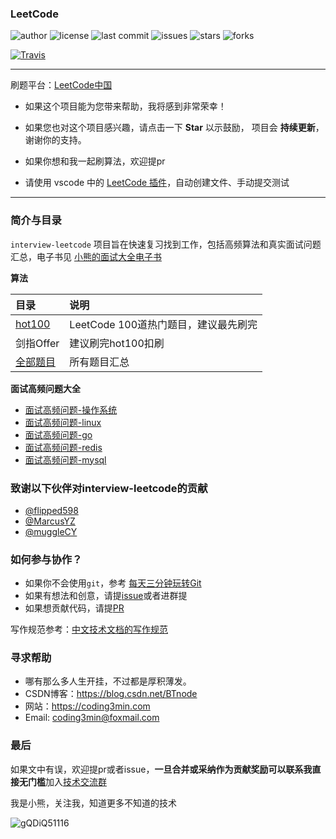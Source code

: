 ### LeetCode

![author](https://img.shields.io/badge/author-minibear2333-blueviolet.svg)
![license](https://img.shields.io/github/license/minibear2333/interview-leetcode.svg)
![last commit](https://img.shields.io/github/last-commit/minibear2333/interview-leetcode.svg)
![issues](https://img.shields.io/github/issues/minibear2333/interview-leetcode.svg)
![stars](https://img.shields.io/github/stars/minibear2333/interview-leetcode.svg)
![forks](https://img.shields.io/github/forks/minibear2333/interview-leetcode.svg)

[![Travis](https://img.shields.io/badge/language-Golang-orange.svg)]()
<!-- 
[![Travis](https://img.shields.io/badge/language-C++-green.svg)]()
[![Travis](https://img.shields.io/badge/language-JavaScript-yellow.svg)]()
[![Travis](https://img.shields.io/badge/language-Python-red.svg)]()
[![Travis](https://img.shields.io/badge/language-Java-blue.svg)]() -->


-------


刷题平台：[LeetCode中国](https://leetcode-cn.com/problemset/all/)

* 如果这个项目能为您带来帮助，我将感到非常荣幸！

* 如果您也对这个项目感兴趣，请点击一下  **Star** 以示鼓励， 项目会 **持续更新**，谢谢你的支持。

* 如果你想和我一起刷算法，欢迎提pr

* 请使用 vscode 中的 [LeetCode 插件](leetcode-vscode.md)，自动创建文件、手动提交测试

-------

### 简介与目录

`interview-leetcode` 项目旨在快速复习找到工作，包括高频算法和真实面试问题汇总，电子书见 [小熊的面试大全电子书](https://minibear2333.gitbook.io/interview-leetcode/)

**算法**

|目录 |说明|
|:-----|:-----|
|[hot100](./LeetCode/hot100/README.md)|LeetCode 100道热门题目，建议最先刷完|
|剑指Offer|建议刷完hot100扣刷|
|[全部题目](./LeetCode/all)|所有题目汇总|

**面试高频问题大全**

* [面试高频问题-操作系统](interview/操作系统.md)
* [面试高频问题-linux](interview/linux.md)
* [面试高频问题-go](interview/go.md)
* [面试高频问题-redis](interview/redis.md)
* [面试高频问题-mysql](interview/mysql.md)


### 致谢以下伙伴对interview-leetcode的贡献

* [@flipped598](https://github.com/flipped598)
* [@MarcusYZ](https://github.com/MarcusYZ)
* [@muggleCY](https://github.com/muggleCY)

### 如何参与协作？

- 如果你不会使用`git`，参考 [每天三分钟玩转Git](https://mp.weixin.qq.com/s/ReD6suGmPvEmd5wKdylR2w)
- 如果有想法和创意，请提[issue](https://github.com/coding3min/LeetCode/issues)或者进群提
- 如果想贡献代码，请提[PR](https://github.com/coding3min/LeetCode/pulls)

写作规范参考：[中文技术文档的写作规范](https://github.com/ruanyf/document-style-guide)

### 寻求帮助

* 哪有那么多人生开挂，不过都是厚积薄发。
* CSDN博客：https://blog.csdn.net/BTnode
* 网站：https://coding3min.com
* Email: [coding3min@foxmail.com](mailto:coding3min@foxmail.com)

### 最后

如果文中有误，欢迎提pr或者issue，**一旦合并或采纳作为贡献奖励可以联系我直接无门槛**加入[技术交流群](https://mp.weixin.qq.com/s/ErQFjJbIsMVGjIRWbQCD1Q)

我是小熊，关注我，知道更多不知道的技术

![gQDiQ51116](https://coding3min.oss-accelerate.aliyuncs.com/2021/03/11/gQDiQ51116.jpg)
